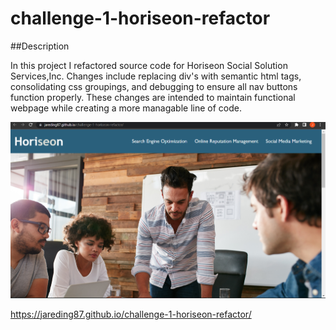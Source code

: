 # challenge-1-horiseon-refactor

##Description

In this project I refactored source code for Horiseon Social Solution Services,Inc. Changes include replacing div's with semantic html tags, consolidating css groupings, and debugging to ensure all nav buttons function properly. These changes are intended to maintain functional webpage while creating a more managable line of code.

![Screenshot](assets/images/site-screenshot.png)

https://jareding87.github.io/challenge-1-horiseon-refactor/

